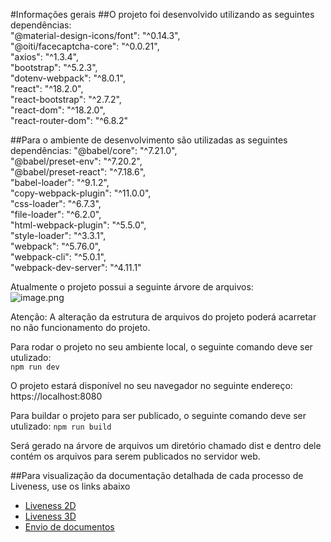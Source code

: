 #Informações gerais
##O projeto foi desenvolvido utilizando as seguintes dependências:
<br>
"@material-design-icons/font": "^0.14.3",
<br>
"@oiti/facecaptcha-core": "^0.0.21",
<br>
"axios": "^1.3.4",
<br>
"bootstrap": "^5.2.3",
<br>
"dotenv-webpack": "^8.0.1",
<br>
"react": "^18.2.0",
<br>
"react-bootstrap": "^2.7.2",
<br>
"react-dom": "^18.2.0",
<br>
"react-router-dom": "^6.8.2"

##Para o ambiente de desenvolvimento são utilizadas as seguintes dependências:
"@babel/core": "^7.21.0",
<br>
"@babel/preset-env": "^7.20.2",
<br>
"@babel/preset-react": "^7.18.6",
<br>
"babel-loader": "^9.1.2",
<br>
"copy-webpack-plugin": "^11.0.0",
<br>
"css-loader": "^6.7.3",
<br>
"file-loader": "^6.2.0",
<br>
"html-webpack-plugin": "^5.5.0",
<br>
"style-loader": "^3.3.1",
<br>
"webpack": "^5.76.0",
<br>
"webpack-cli": "^5.0.1",
<br>
"webpack-dev-server": "^4.11.1"

Atualmente o projeto possui a seguinte árvore de arquivos:
<br>
![image.png](https://i.ibb.co/kgDTjBR/Captura-de-tela-de-2023-04-20-17-16-45.png)

Atenção: A alteração da estrutura de arquivos do projeto poderá acarretar no não funcionamento do projeto.

Para rodar o projeto no seu ambiente local, o seguinte comando deve ser utulizado:
<br>
`npm run dev`

O projeto estará disponível no seu navegador no seguinte endereço:
<br>
https://localhost:8080

Para buildar o projeto para ser publicado, o seguinte comando deve ser utulizado:
`npm run build`

Será gerado na árvore de arquivos um diretório chamado dist e dentro dele contém os arquivos para serem publicados no servidor web.

##Para visualização da documentação detalhada de cada processo de Liveness, use os links abaixo

- [Liveness 2D](https://github.com/oititec/liveness-react-example/blob/feat/REAME.md-update/src/liveness-2d/README.md)
- [Liveness 3D](https://github.com/oititec/liveness-react-example/blob/feat/REAME.md-update/src/liveness-3d/README.md)
- [Envio de documentos](https://github.com/oititec/liveness-react-example/blob/feat/REAME.md-update/src/send-documents/README.md)
